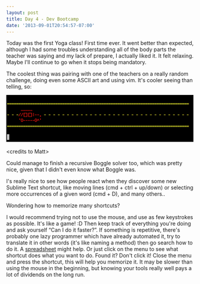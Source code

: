 ```yaml
---
layout: post
title: Day 4 - Dev Bootcamp
date: '2013-09-01T20:54:57-07:00'
---
```


Today was the first Yoga class! First time ever. It went better than expected, although I had some troubles understanding all of the body parts the teacher was saying and my lack of prepare, I actually liked it. It felt relaxing. Maybe I'll continue to go when it stops being mandatory.

The coolest thing was pairing with one of the teachers on a really random challenge, doing even some ASCII art and using vim. It's cooler seeing than telling, so:

![ascii art car](/assets/images/ascii-art.png)

&lt;credits to Matt&gt;

Could manage to finish a recursive Boggle solver too, which was pretty nice, given that I didn't even know what Boggle was.

I's really nice to see how people react when they discover some new Sublime Text shortcut, like moving lines (cmd + ctrl + up/down) or selecting more occurrences of a given word (cmd + D), and many others..

Wondering how to memorize many shortcuts?

I would recommend trying not to use the mouse, and use as few keystrokes as possible. It's like a game! :D Then keep track of everything you're doing and ask yourself &#8220;Can I do it faster?&#8221;. If something is repetitive, there's probably one lazy programmer which have already automated it, try to translate it in other words (it's like naming a method) then go search how to do it. A <a target="_blank" href="https://github.com/bsunter/sublime-text-cheatsheet-mac">spreadsheet</a> might help. Or just click on the menu to see what shortcut does what you want to do. Found it? Don't click it! Close the menu and press the shortcut, this will help you memorize it. It may be slower than using the mouse in the beginning, but knowing your tools really well pays a lot of dividends on the long run.
